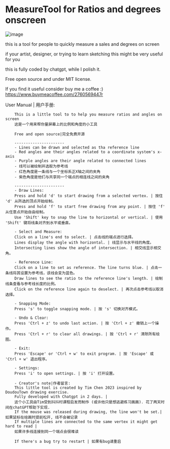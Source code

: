 # MeasureTool for Ratios and degrees onscreen

![image](https://github.com/TimChenCSY/MeasureTool-for-ratio-and-degrees/assets/124316742/0f211692-f596-41bf-a227-c508d5f58b83)


this is a tool for people to quickly measure a sales and degrees on screen

if your artist, designer, or trying to learn sketching this might be very useful for you

this is fully coded by chatgpt, while I polish it.

Free open source and under MIT license.

If you find it useful consider buy me a coffee :)
https://www.buymeacoffee.com/2760569447r


User Manual | 用户手册:

        This is a little tool to to help you measure ratios and angles on screen
        这是一个用来帮你量屏幕上的比例和角度的小工具

        Free and open source|完全免费开源

        ----------------------
        - Lines can be drawn and selected as tha reference line
        - Red angles ane their angles related to a coordinate system's x-axis
        - Purple angles are their angle related to connected lines
        - 线可以被绘制并选取为参考线
        - 红色角度是一条线与一个坐标系正X轴之间的夹角
        - 紫色角度是他们与共享同一个端点的相连线之间的夹角

        ----------------------
        - Draw Lines:
        Press and hold 'd' to start drawing from a selected vertex. | 按住 'd' 从所选的顶点开始绘制。
        Press and hold 'f' to start free drawing from any point. | 按住 'f' 从任意点开始自由绘制。
        Use 'Shift' key to snap the line to horizontal or vertical. | 使用 'Shift' 键将线条对齐到水平或垂直。

        - Select and Measure:
        Click on a line's end to select. | 点击线的端点进行选择。
        Lines display the angle with horizontal. | 线显示与水平线的角度。
        Intersecting lines show the angle of intersection. | 相交线显示相交角。

        - Reference Line:
        Click on a line to set as reference. The line turns blue. | 点击一条线将其设置为参考线，该线会变为蓝色。
        Draw lines to see the ratio to the reference line's length. | 绘制线条查看与参考线长度的比例。
        Click on the reference line again to deselect. | 再次点击参考线以取消选择。

        - Snapping Mode:
        Press 's' to toggle snapping mode. | 按 's' 切换对齐模式。
        
        - Undo & Clear:
        Press 'Ctrl + z' to undo last action. | 按 'Ctrl + z' 撤销上一个操作。
        Press 'Ctrl + r' to clear all drawings. | 按 'Ctrl + r' 清除所有绘图。
        
        - Exit:
        Press 'Escape' or 'Ctrl + w' to exit program. | 按 'Escape' 或 'Ctrl + w' 退出程序。

        - Settings:
        Press 'i' to open settings. | 按 'i' 打开设置。
        
        - Creator's note|作者留言:
        This little tool is created by Tim Chen 2023 inspired by DoudouTown drawing exercise. 
        Fully developed with Chatgpt in 2 days. | 
        这个小工具由Tim受到抖抖村课程启发而制作 (或许他只是想逃避练习画画). 花了两天时间在chatGPT帮助下实现. 
        If the mouse was released during drawing, the line won't be set.| 如果鼠标在绘画时提前松开, 线不会被记录
        If multiple lines are connected to the same vertex it might get hard to read | 
        如果许多线连接到同一个端点会很难读

        If there's a bug try to restart | 如果有bug请重启

